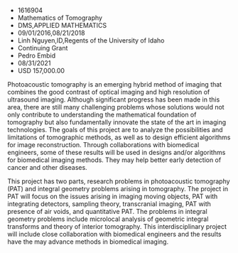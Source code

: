
* 1616904
* Mathematics of Tomography
* DMS,APPLIED MATHEMATICS
* 09/01/2016,08/21/2018
* Linh Nguyen,ID,Regents of the University of Idaho
* Continuing Grant
* Pedro Embid
* 08/31/2021
* USD 157,000.00

Photoacoustic tomography is an emerging hybrid method of imaging that combines
the good contrast of optical imaging and high resolution of ultrasound imaging.
Although significant progress has been made in this area, there are still many
challenging problems whose solutions would not only contribute to understanding
the mathematical foundation of tomography but also fundamentally innovate the
state of the art in imaging technologies. The goals of this project are to
analyze the possibilities and limitations of tomographic methods, as well as to
design efficient algorithms for image reconstruction. Through collaborations
with biomedical engineers, some of these results will be used in designs and/or
algorithms for biomedical imaging methods. They may help better early detection
of cancer and other diseases.

This project has two parts, research problems in photoacoustic tomography (PAT)
and integral geometry problems arising in tomography. The project in PAT will
focus on the issues arising in imaging moving objects, PAT with integrating
detectors, sampling theory, transcranial imaging, PAT with presence of air
voids, and quantitative PAT. The problems in integral geometry problems include
microlocal analysis of geometric integral transforms and theory of interior
tomography. This interdisciplinary project will include close collaboration with
biomedical engineers and the results have the may advance methods in biomedical
imaging.
